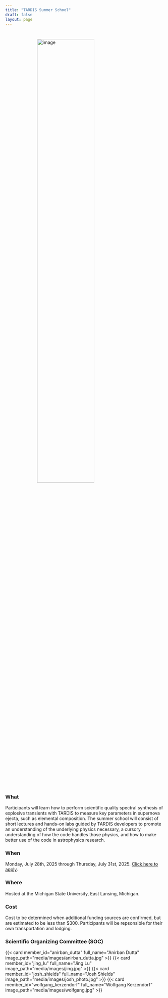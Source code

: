 ```yaml
---
title: "TARDIS Summer School"
draft: false
layout: page
---
```


<img src="/images/visualization_sdec_plot.png" alt="image" style="display: block; margin: 0 auto;width: 60%;padding-top: 5%;padding-bottom: 5%;">

### What

Participants will learn how to perform scientific quality spectral synthesis of explosive transients with TARDIS to measure key parameters in supernova ejecta, such as elemental composition. The summer school will consist of short lectures and hands-on labs guided by TARDIS developers to promote an understanding of the underlying physics necessary, a cursory understanding of how the code handles those physics, and how to make better use of the code in astrophysics research.

### When

Monday, July 28th, 2025 through Thursday, July 31st, 2025. [Click here to apply](https://docs.google.com/forms/d/e/1FAIpQLSeP4jeugQlSjl5w3ScUmMTRw0gTXA1klDmAQiigMESbPzVO0g/viewform).

### Where

Hosted at the Michigan State University, East Lansing, Michigan.

### Cost

Cost to be determined when additional funding sources are confirmed, but are estimated to be less than $300. Participants will be repsonsible for their own transportation and lodging.

### Scientific Organizing Committee (SOC)

<div class='picture-grid'>
{{< card member_id="anirban_dutta" full_name="Anirban Dutta" image_path="media/images/anirban_dutta.jpg" >}}
{{< card member_id="jing_lu" full_name="Jing Lu" image_path="media/images/jing.jpg" >}}
{{< card member_id="josh_shields" full_name="Josh Shields" image_path="media/images/josh_photo.jpg" >}}
{{< card member_id="wolfgang_kerzendorf" full_name="Wolfgang Kerzendorf" image_path="media/images/wolfgang.jpg" >}}
</div>